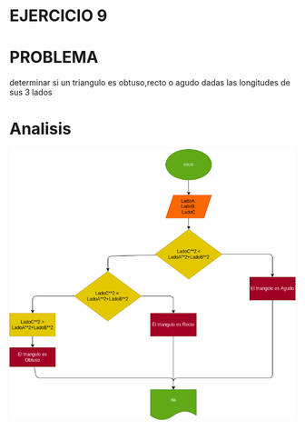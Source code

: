 # EJERCICIO 9

# PROBLEMA

determinar si un triangulo es obtuso,recto o agudo
dadas las longitudes de sus 3 lados

# Analisis

![](diagrama.png)